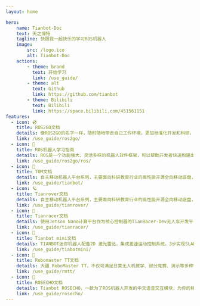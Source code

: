 ```yaml
--- 
layout: home

hero:
    name: Tianbot-Doc
    text: 天之博特
    tagline: 快跟我一起快乐的学习ROS机器人
    image: 
        src: /logo.ico
        alt: Tianbot-Doc
    actions:
        - theme: brand
          text: 开始学习
          link: /use_guide/
        - theme: alt
          text: Github
          link: https://github.com/tianbot
        - theme: Bilibili
          text: Bilibili
          link: https://space.bilibili.com/451561151       
features:
  - icon: 💿
    title: ROS2GO文档
    details: 像ROS2GO的名字一样，随时随地带走自己工作环境，更加标准化开发和科研，经过简单几步很短时间就可以体验ROS的乐趣，而无需繁碎的环境配置，这就是ROS2GO...
    link: /use_guide/ros2go/
  - icon: 🐢
    title: ROS机器人学习指南
    details: ROS是一个功能强大、灵活多样的机器人软件框架，可以帮助开发者快速构建出各种类型的机器人应用。它的开放源代码特性也使得它可以不断发展壮大，并得到广泛的应用和支持...
    link: /use_guide/ros2go/ros/
  - icon: 🚚
    title: TOM文档
    details: 自主移动机器人平台系列，主要面向科研教育行业的高性能开源全向移动底盘，提供开源控制程序、开发文档，支持使用USB、CAN、UART等作为外部通信接口，可灵活使用打造自己独特的机器人方案...
    link: /use_guide/tianbot/
  - icon: 🪐
    title: Tianrover文档
    details: 自主移动机器人平台系列，主要面向科研教育行业的高性能开源全向移动底盘，提供开源控制程序、开发文档，支持使用USB、CAN、UART等作为外部通信接口，可灵活使用打造自己独特的机器人方案...
    link: /use_guide/tianrover/
  - icon: 🏁
    title: Tianracer文档
    details: 使用Jetson Nano计算平台作为核心控制器的TianRacer-Dev无人车开发平台的使用说明，涉及基本功能、硬件、软件的相关信息...
    link: /use_guide/tianracer/
  - icon: 🚗
    title: Tianbot mini文档
    details: TIANBOT迷你机器人配备2D 激光雷达，集成差速运动控制系统，3步实现SLAM建图导航，从开机到建图导航仅需数秒钟，快速帮您学习和使用ROS机器人操作系统控制与构建智能机器人...
    link: /use_guide/tiabotmini/
  - icon: 🚁
    title: Robomaster TT文档
    details: 大疆 RoboMaster TT，不仅可满足日常无人机教学、部分竞赛、演示等多种需求，也可搭配Tianbot mini机器人即可构成空地协同套装，让学生和老师更专注在空地协同和编队控制的学习上...
    link: /use_guide/rmtt/
  - icon: 📢
    title: ROSECHO文档
    details: Tianbot ROSECHO，一款为了ROS机器人开发的中文语音交互模块，为你的移动机器人加上耳朵吧...
    link: /use_guide/rosecho/
---
```


<style>
  :root {
  --vp-home-hero-name-color: transparent;
  --vp-home-hero-name-background: -webkit-linear-gradient(120deg, #bd34fe, #41d1ff);

  --vp-home-hero-image-background-image: linear-gradient(-45deg, #bd34fe 50%, #47caff 50%);
  --vp-home-hero-image-filter: blur(40px);
}

</style>
